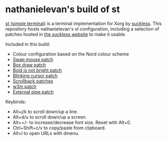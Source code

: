# nathanielevan's build of st

[st (simple terminal)](https://st.suckless.org) is a terminal implementation for Xorg by [suckless](https://suckless.org). This repository hosts nathanielevan's st configuration, including a selection of patches hosted in [the suckless website](https://st.suckless.org/patches/) to make it usable.

Included in this build:
- Colour configuration based on the Nord colour scheme
- [Swap mouse patch](https://st.suckless.org/patches/swapmouse/)
- [Box draw patch](https://st.suckless.org/patches/boxdraw/)
- [Bold is not bright patch](https://st.suckless.org/patches/bold-is-not-bright/)
- [Blinking cursor patch](https://st.suckless.org/patches/blinking_cursor/)
- [Scrollback patches](https://st.suckless.org/patches/scrollback/)
- [w3m patch](https://st.suckless.org/patches/w3m/)
- [External pipe patch](https://st.suckless.org/patches/externalpipe/)

Keybinds:
- Alt+j/k to scroll down/up a line.
- Alt+d/u to scroll down/up a screen.
- Alt+=/- to increase/decrease font size. Reset with Alt+0.
- Ctrl+Shift+c/v to copy/paste from clipboard.
- Alt+l to open URLs with dmenu.
